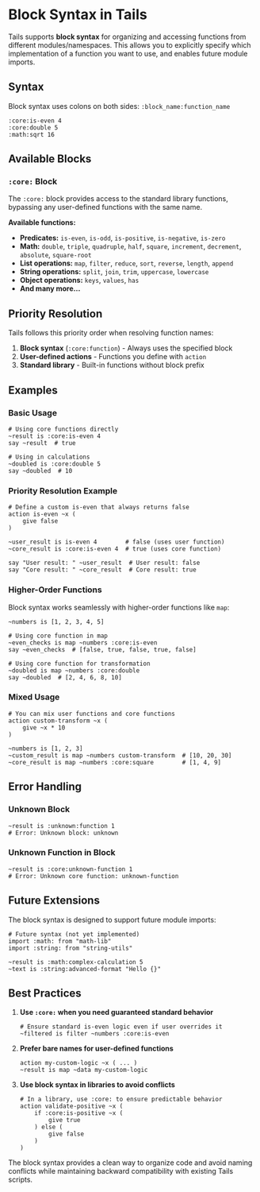 # Block Syntax in Tails

Tails supports **block syntax** for organizing and accessing functions from different modules/namespaces. This allows you to explicitly specify which implementation of a function you want to use, and enables future module imports.

## Syntax

Block syntax uses colons on both sides: `:block_name:function_name`

```tails
:core:is-even 4
:core:double 5
:math:sqrt 16
```

## Available Blocks

### `:core:` Block

The `:core:` block provides access to the standard library functions, bypassing any user-defined functions with the same name.

**Available functions:**
- **Predicates:** `is-even`, `is-odd`, `is-positive`, `is-negative`, `is-zero`
- **Math:** `double`, `triple`, `quadruple`, `half`, `square`, `increment`, `decrement`, `absolute`, `square-root`
- **List operations:** `map`, `filter`, `reduce`, `sort`, `reverse`, `length`, `append`
- **String operations:** `split`, `join`, `trim`, `uppercase`, `lowercase`
- **Object operations:** `keys`, `values`, `has`
- **And many more...**

## Priority Resolution

Tails follows this priority order when resolving function names:

1. **Block syntax** (`:core:function`) - Always uses the specified block
2. **User-defined actions** - Functions you define with `action`
3. **Standard library** - Built-in functions without block prefix

## Examples

### Basic Usage

```tails
# Using core functions directly
~result is :core:is-even 4
say ~result  # true

# Using in calculations
~doubled is :core:double 5
say ~doubled  # 10
```

### Priority Resolution Example

```tails
# Define a custom is-even that always returns false
action is-even ~x (
    give false
)

~user_result is is-even 4        # false (uses user function)
~core_result is :core:is-even 4  # true (uses core function)

say "User result: " ~user_result  # User result: false
say "Core result: " ~core_result  # Core result: true
```

### Higher-Order Functions

Block syntax works seamlessly with higher-order functions like `map`:

```tails
~numbers is [1, 2, 3, 4, 5]

# Using core function in map
~even_checks is map ~numbers :core:is-even
say ~even_checks  # [false, true, false, true, false]

# Using core function for transformation
~doubled is map ~numbers :core:double
say ~doubled  # [2, 4, 6, 8, 10]
```

### Mixed Usage

```tails
# You can mix user functions and core functions
action custom-transform ~x (
    give ~x * 10
)

~numbers is [1, 2, 3]
~custom_result is map ~numbers custom-transform  # [10, 20, 30]
~core_result is map ~numbers :core:square        # [1, 4, 9]
```

## Error Handling

### Unknown Block

```tails
~result is :unknown:function 1
# Error: Unknown block: unknown
```

### Unknown Function in Block

```tails
~result is :core:unknown-function 1
# Error: Unknown core function: unknown-function
```

## Future Extensions

The block syntax is designed to support future module imports:

```tails
# Future syntax (not yet implemented)
import :math: from "math-lib"
import :string: from "string-utils"

~result is :math:complex-calculation 5
~text is :string:advanced-format "Hello {}"
```

## Best Practices

1. **Use `:core:` when you need guaranteed standard behavior**
   ```tails
   # Ensure standard is-even logic even if user overrides it
   ~filtered is filter ~numbers :core:is-even
   ```

2. **Prefer bare names for user-defined functions**
   ```tails
   action my-custom-logic ~x ( ... )
   ~result is map ~data my-custom-logic
   ```

3. **Use block syntax in libraries to avoid conflicts**
   ```tails
   # In a library, use :core: to ensure predictable behavior
   action validate-positive ~x (
       if :core:is-positive ~x (
           give true
       ) else (
           give false
       )
   )
   ```

The block syntax provides a clean way to organize code and avoid naming conflicts while maintaining backward compatibility with existing Tails scripts.